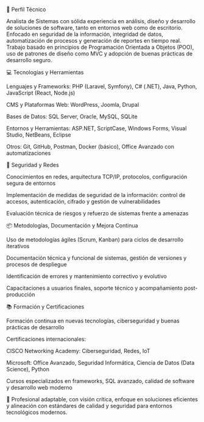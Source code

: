 
🔧 Perfil Técnico

Analista de Sistemas con sólida experiencia en análisis, diseño y desarrollo de soluciones de software, tanto en entornos web como de escritorio. Enfocado en seguridad de la información, integridad de datos, automatización de procesos y generación de reportes en tiempo real. Trabajo basado en principios de Programación Orientada a Objetos (POO), uso de patrones de diseño como MVC y adopción de buenas prácticas de desarrollo seguro.

💻 Tecnologías y Herramientas

Lenguajes y Frameworks: PHP (Laravel, Symfony), C# (.NET), Java, Python, JavaScript (React, Node.js)

CMS y Plataformas Web: WordPress, Joomla, Drupal

Bases de Datos: SQL Server, Oracle, MySQL, SQLite

Entornos y Herramientas: ASP.NET, ScriptCase, Windows Forms, Visual Studio, NetBeans, Eclipse

Otros: Git, GitHub, Postman, Docker (básico), Office Avanzado con automatizaciones

🔐 Seguridad y Redes

Conocimientos en redes, arquitectura TCP/IP, protocolos, configuración segura de entornos

Implementación de medidas de seguridad de la información: control de accesos, autenticación, cifrado y gestión de vulnerabilidades

Evaluación técnica de riesgos y refuerzo de sistemas frente a amenazas

📦 Metodologías, Documentación y Mejora Continua

Uso de metodologías ágiles (Scrum, Kanban) para ciclos de desarrollo iterativos

Documentación técnica y funcional de sistemas, gestión de versiones y procesos de despliegue

Identificación de errores y mantenimiento correctivo y evolutivo

Capacitaciones a usuarios finales, soporte técnico y acompañamiento post-producción

📚 Formación y Certificaciones

Formación continua en nuevas tecnologías, ciberseguridad y buenas prácticas de desarrollo

Certificaciones internacionales:

CISCO Networking Academy: Ciberseguridad, Redes, IoT

Microsoft: Office Avanzado, Seguridad Informática, Ciencia de Datos (Data Science), Python

Cursos especializados en frameworks, SQL avanzado, calidad de software y desarrollo web moderno

🚀 Profesional adaptable, con visión crítica, enfoque en soluciones eficientes y alineación con estándares de calidad y seguridad para entornos tecnológicos modernos.

